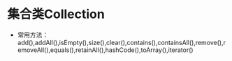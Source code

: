 # 集合类Collection
+ 常用方法：
add(),addAll(),isEmpty(),size(),clear(),contains(),containsAll(),remove(),removeAll(),equals(),retainAll(),hashCode(),toArray(),iterator()

